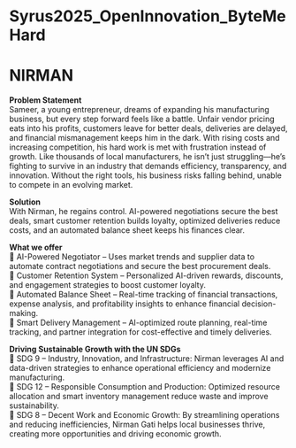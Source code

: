 # Syrus2025_OpenInnovation_ByteMeHard

# **NIRMAN**

**Problem Statement**<br /> Sameer, a young entrepreneur, dreams of expanding his manufacturing business, but every step forward feels like a battle. Unfair vendor pricing eats into his profits, customers leave for better deals, deliveries are delayed, and financial mismanagement keeps him in the dark. With rising costs and increasing competition, his hard work is met with frustration instead of growth.
Like thousands of local manufacturers, he isn’t just struggling—he’s fighting to survive in an industry that demands efficiency, transparency, and innovation. Without the right tools, his business risks falling behind, unable to compete in an evolving market.

**Solution**<br /> With Nirman, he regains control. AI-powered negotiations secure the best deals, smart customer retention builds loyalty, optimized deliveries reduce costs, and an automated balance sheet keeps his finances clear.

**What we offer**<br />
🔹 AI-Powered Negotiator – Uses market trends and supplier data to automate contract negotiations and secure the best procurement deals.<br />
🔹 Customer Retention System – Personalized AI-driven rewards, discounts, and engagement strategies to boost customer loyalty.<br />
🔹 Automated Balance Sheet – Real-time tracking of financial transactions, expense analysis, and profitability insights to enhance financial decision-making.<br />
🔹 Smart Delivery Management – AI-optimized route planning, real-time tracking, and partner integration for cost-effective and timely deliveries.<br />

**Driving Sustainable Growth with the UN SDGs**<br />
🔹 SDG 9 – Industry, Innovation, and Infrastructure: Nirman leverages AI and data-driven strategies to enhance operational efficiency and modernize manufacturing.<br />
🔹 SDG 12 – Responsible Consumption and Production: Optimized resource allocation and smart inventory management reduce waste and improve sustainability.<br />
🔹 SDG 8 – Decent Work and Economic Growth: By streamlining operations and reducing inefficiencies, Nirman Gati helps local businesses thrive, creating more opportunities and driving economic growth.<br />
